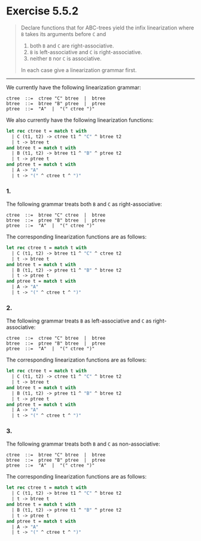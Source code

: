# Exercise 5.5.2

> Declare functions that for ABC-trees yield the infix linearization where `B` takes its arguments before `C` and
> 1. both `B` and `C` are right-associative.
> 2. `B` is left-associative and `C` is right-associative.
> 3. neither `B` nor `C` is associative.
>
> In each case give a linearization grammar first.

---

We currently have the following linearization grammar:
```text
ctree  ::=  ctree "C" btree  |  btree
btree  ::=  btree "B" ptree  |  ptree
ptree  ::=  "A"  |  "(" ctree ")"
```
We also currently have the following linearization functions:
```ocaml
let rec ctree t = match t with
  | C (t1, t2) -> ctree t1 ^ "C" ^ btree t2
  | t -> btree t
and btree t = match t with
  | B (t1, t2) -> btree t1 ^ "B" ^ ptree t2
  | t -> ptree t
and ptree t = match t with
  | A -> "A"
  | t -> "(" ^ ctree t ^ ")"
```



### 1.

The following grammar treats both `B` and `C` as right-associative:
```text
ctree  ::=  btree "C" ctree  |  btree
btree  ::=  ptree "B" btree  |  ptree
ptree  ::=  "A"  |  "(" ctree ")"
```
The corresponding linearization functions are as follows:
```ocaml
let rec ctree t = match t with
  | C (t1, t2) -> btree t1 ^ "C" ^ ctree t2
  | t -> btree t
and btree t = match t with
  | B (t1, t2) -> ptree t1 ^ "B" ^ btree t2
  | t -> ptree t
and ptree t = match t with
  | A -> "A"
  | t -> "(" ^ ctree t ^ ")"
```



### 2.

The following grammar treats `B` as left-associative and `C` as right-associative:
```text
ctree  ::=  ctree "C" btree  |  btree
btree  ::=  ptree "B" btree  |  ptree
ptree  ::=  "A"  |  "(" ctree ")"
```
The corresponding linearization functions are as follows:
```ocaml
let rec ctree t = match t with
  | C (t1, t2) -> ctree t1 ^ "C" ^ btree t2
  | t -> btree t
and btree t = match t with
  | B (t1, t2) -> ptree t1 ^ "B" ^ btree t2
  | t -> ptree t
and ptree t = match t with
  | A -> "A"
  | t -> "(" ^ ctree t ^ ")"
```



### 3.

The following grammar treats both `B` and `C` as non-associative:
```text
ctree  ::=  btree "C" btree  |  btree
btree  ::=  ptree "B" ptree  |  ptree
ptree  ::=  "A"  |  "(" ctree ")"
```
The corresponding linearization functions are as follows:
```ocaml
let rec ctree t = match t with
  | C (t1, t2) -> btree t1 ^ "C" ^ btree t2
  | t -> btree t
and btree t = match t with
  | B (t1, t2) -> ptree t1 ^ "B" ^ ptree t2
  | t -> ptree t
and ptree t = match t with
  | A -> "A"
  | t -> "(" ^ ctree t ^ ")"
```
